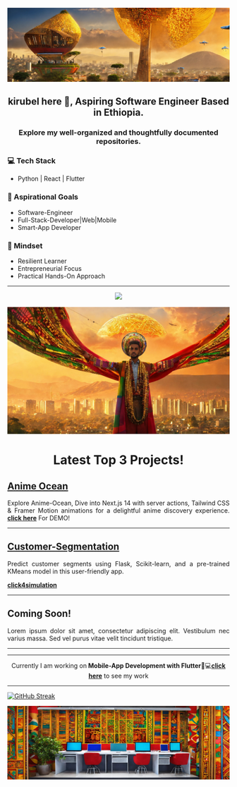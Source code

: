 ![banner](https://github.com/kira23j/kira23j/blob/main/assets/banner.jpg)
<h2 align="center">kirubel here 👋, Aspiring Software Engineer Based in Ethiopia.</h2>
<h3 align="center">Explore my well-organized and thoughtfully documented repositories.</h3>

### 💻 Tech Stack
- Python | React | Flutter

### 🚀 Aspirational Goals
- Software-Engineer
- Full-Stack-Developer|Web|Mobile
- Smart-App Developer

### 🧠 Mindset
- Resilient Learner
- Entrepreneurial Focus
- Practical Hands-On Approach
<hr>
<p align="center">
  <a href="https://skillicons.dev">
    <img src="https://skillicons.dev/icons?i=py,figma,html,css,tailwind,ts,react,nextjs,flutter,django,fastapi,postgres,mongodb,linux,tensorflow"/>
  </a>
</p>

![front](https://github.com/kira23j/kira23j/blob/main/assets/front.jpg)

<h1 align="center">Latest Top 3 Projects!</h1>
<h2><a href="https://github.com/kira23j/Next-Projects-Hub/tree/main/01.Anime-Ocean">Anime Ocean</b></a></h2>
<p align="justify">
 Explore Anime-Ocean, Dive into Next.js 14 with server actions, Tailwind CSS  & Framer Motion animations for a delightful anime discovery experience. <a href="https://anime-ocean.vercel.app/"><b>click here</b></a> For DEMO!
 </p>
 <hr>

<h2><a href="https://github.com/kira23j/Smart-Apps/tree/main/Smart-Web/01.Customer-Segmentation-Flask-ML"><b>Customer-Segmentation</b></a></h2>
<p align="justify">
Predict customer segments using Flask, Scikit-learn, and a pre-trained KMeans model in this user-friendly app. </p>
<a href="https://youtu.be/tpShpQeMVuA?si=02a_GZCKRgOr-A4W"><b>click4simulation</b></a>

 <hr>

<h2><a hre="https://github.com/kira23j/WebTriad/tree/main/Flask-Projects/01.Customer-Segmentation-ML"><b>Coming Soon!</b></a></h2>
<p align="justify">
 Lorem ipsum dolor sit amet, consectetur adipiscing elit. Vestibulum nec varius massa. Sed vel purus vitae velit tincidunt tristique.
 </p>
 
 <hr>  
 <hr>
  <p align="center">Currently I am working on<b> Mobile-App Development with Flutter</b>📱💻<a href="https://github.com/kira23j/FlutterVault"><b>click here</b></a> to see my work</p>
 <hr>
 
[![GitHub Streak](https://streak-stats.demolab.com?user=kira23j&theme=dark-smoky&border_radius=5&card_width=500)](https://git.io/streak-stats)


![footer](https://github.com/kira23j/kira23j/blob/main/assets/footer.jpg)
